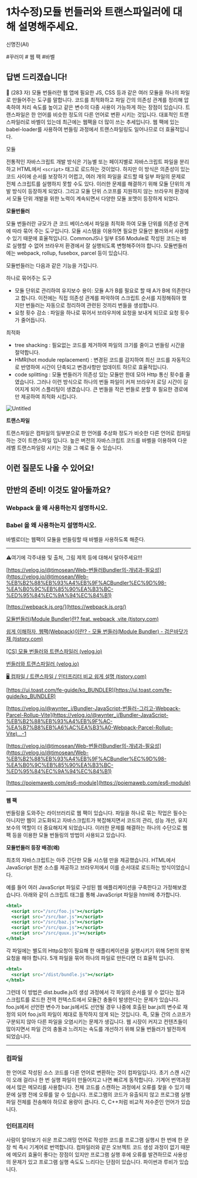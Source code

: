 # 1차수정)모듈 번들러와 트랜스파일러에 대해 설명해주세요.

신명진(AI)

#꾸러미 # 웹 팩 #바벨

## **답변 드리겠습니다!**

<aside>
📌 (283 자)
모듈 번들러란 웹 앱에 필요한 JS, CSS 등과 같은 여러 모듈을 하나의 파일로 만들어주는 도구를 말합니다. 코드를 최적화하고 파일 간의 의존성 관계를 정리해 압축하여 처리 속도를 높이고 같은 변수의 다중 사용이 가능하게 하는 장점이 있습니다. 트랜스파일은 한 언어를 비슷한 정도의 다른 언어로 변환 시키는 것입니다. 대표적인 트랜스파일러로 바벨이 있는데 최근에는 웹팩을 더 많이 쓰는 추세입니다. 웹 팩에 있는 babel-loader를 사용하여 번들링 과정에서 트랜스파일링도 일어나므로 더 효율적입니다.

</aside>

모듈

전통적인 자바스크립트 개발 방식은 기능별 또는 페이지별로 자바스크립트 파일을 분리하고 HTML에서 `<script>` 태그로 로드하는 것이었다. 하지만 이 방식은 의존성이 있는 코드 사이에 순서를 보장하기 어렵고, 여러 개의 파일을 로드할 때 일부 파일의 문제로 전체 스크립트를 실행하지 못할 수도 있다. 이러한 문제를 해결하기 위해 모듈 단위의 개발 방식이 등장하게 되었다. 그리고 모듈 단위 스코프를 지원하지 않는 브라우저 환경에서 모듈 단위 개발을 위한 노력이 계속되면서 다양한 모듈 포맷이 등장하게 되었다.

**모듈번들러**

  모듈 번들러란 규모가 큰 코드 베이스에서 파일을 최적화 하여 모듈 단위를 의존성 관계에 따라 묶어 주는 도구입니다. 모듈 시스템을 이용하면 필요한 모듈만 불러와서 사용할 수 있기 때문에 효율적입니다. CommonJS나 일부 ES6 Module로 작성된 코드는 바로 실행할 수 없어 브라우저 환경에서 잘 실행되도록 변형해주어야 합니다. 모듈번들러에는 webpack, rollup, fusebox, parcel 등이 있습니다.
  

  모듈번들러는 다음과 같은 기능을 가집니다.

하나로 묶어주는 도구
- 모듈 단위로 관리하여 유지보수 용이: 모듈 A가 B를 필요로 할 때 A가 B에 의존한다고 합니다. 이전에는 직접 의존성 관계를 파악하여 스크립트 순서를 지정해줘야 했지만 번들러는 자동으로 정리하여 관련된 것끼리 번들을 생성합니다.   
- 요청 횟수 감소 : 파일을 하나로 묶어서 브라우저에 요청을 보내게 되므로 요청 횟수가 줄어듭니다.

최적화
- tree shacking : 필요없는 코드를 제거하여 파일의 크기를 줄이고 번들링 시간을 절약합니다.
- HMR(hot module replacement) : 변경된 코드를 감지하여 최신 코드를 자동적으로 반영하여 시간이 단축되고 변경사항만 업데이트 하므로 효율적입니다.
- code splitting : 모듈 번들러가 의존성 있는 모듈만 한데 모아 Http 통신 횟수를 줄였습니다. 그러나 이런 방식으로 하나의 번들 파일이 커져 브라우저 로딩 시간이 길어지게 되어 스플리팅이 생겼습니다. 큰 번들을 작은 번들로 분할 후 필요한 경로에만 제공하여 최적화 시킵니다.

![Untitled](Untitled%2053.png)

**트랜스파일**

트랜스파일은 컴파일의 일부분으로 한 언어를 추상화 정도가 비슷한 다른 언어로 컴파일 하는 것이 트랜스파일 입니다. 높은 버전의 자바스크립트 코드를 바벨을 이용하여 다운 레벨 트랜스파일링 시키는 것을 그 예로 들 수 있습니다.

## **이런 질문도 나올 수 있어요!**

### 

## **만반의 준비! 이것도 알아둘까요?**

### 

### Webpack 을 왜 사용하는지 설명하시오.

### Babel 을 왜 사용하는지 설명하시오.

바벨로더는 웹팩이 모듈을 번들링할 때  바벨을 사용하도록 해준다.

---

⚠️여기에 각주내용 및 출처, 그림 제목 등에 대해서 달아주세요!!!

[https://velog.io/@timosean/Web-번들러Bundler의-개념과-필요성](https://velog.io/@timosean/Web-%EB%B2%88%EB%93%A4%EB%9F%ACBundler%EC%9D%98-%EA%B0%9C%EB%85%90%EA%B3%BC-%ED%95%84%EC%9A%94%EC%84%B1)

[https://webpack.js.org/](https://webpack.js.org/)

[모듈번들러(Module Bundler)란? feat. webpack ,vite (tistory.com)](https://saemaul-dev.tistory.com/11)

[쉽게 이해하자, 웹팩(Webpack)이란? - 모듈 번들러(Module Bundler) - 검은바닷가재 (tistory.com)](https://blacklobster.tistory.com/16)

[[CS] 모듈 번들러와 트랜스파일러 (velog.io)](https://velog.io/@hameee/CS-%EB%AA%A8%EB%93%88-%EB%B2%88%EB%93%A4%EB%9F%AC%EC%99%80-%ED%8A%B8%EB%9E%9C%EC%8A%A4%ED%8C%8C%EC%9D%BC%EB%9F%AC)

[번들러와 트랜스파일러 (velog.io)](https://velog.io/@beberiche/%EB%B2%88%EB%93%A4%EB%9F%AC%EC%99%80-%ED%8A%B8%EB%9E%9C%EC%8A%A4%ED%8C%8C%EC%9D%BC%EB%9F%AC%EC%97%90-%EB%8C%80%ED%95%B4-%EB%A7%90%EC%94%80%ED%95%B4%EC%A3%BC%EC%84%B8%EC%9A%94)

[🖥️ 컴파일 / 트랜스파일 / 인터프리터 비교 쉽게 설명 (tistory.com)](https://inpa.tistory.com/entry/CS-%F0%9F%96%A5%EF%B8%8F-%EC%BB%B4%ED%8C%8C%EC%9D%BC-%ED%8A%B8%EB%9E%9C%EC%8A%A4%ED%8C%8C%EC%9D%BC-%EC%9D%B8%ED%84%B0%ED%94%84%EB%A6%AC%ED%84%B0-%EB%B9%84%EA%B5%90-%EC%89%BD%EA%B2%8C-%EC%84%A4%EB%AA%85)

[https://ui.toast.com/fe-guide/ko_BUNDLER](https://ui.toast.com/fe-guide/ko_BUNDLER)

[https://velog.io/@wynter_j/Bundler-JavaScript-번들러-그리고-Webpack-Parcel-Rollup-Vite](https://velog.io/@wynter_j/Bundler-JavaScript-%EB%B2%88%EB%93%A4%EB%9F%AC-%EA%B7%B8%EB%A6%AC%EA%B3%A0-Webpack-Parcel-Rollup-Vite)...-1

[https://velog.io/@timosean/Web-번들러Bundler의-개념과-필요성](https://velog.io/@timosean/Web-%EB%B2%88%EB%93%A4%EB%9F%ACBundler%EC%9D%98-%EA%B0%9C%EB%85%90%EA%B3%BC-%ED%95%84%EC%9A%94%EC%84%B1)

[https://poiemaweb.com/es6-module](https://poiemaweb.com/es6-module)

---

 **웹 팩**

번들링을 도와주는 라이브러리로 웹 팩이 있습니다. 파일을 하나로 묶는 작업은 필수는 아니지만 웹이 고도화되고 자바스크립트가 복잡해지면서 코드의 관리, 성능 개선, 유지 보수의 역할이 더 중요해지게 되었습니다. 이러한 문제를 해결하는 하나의 수단으로 웹 팩 등을 이용한 모듈 번들링의 방법이 사용되고 있습니다.

**모듈번들러 등장 배경(왜)**

최초의 자바스크립트는 아주 간단한 모듈 시스템 만을 제공했습니다. HTML에서 JavaScript 원본 소스를 제공하고 브라우저에서 이를 순서대로 로드하는 방식이었습니다.

예를 들어 여러 JavaScript 파일로 구성된 웹 애플리케이션을 구축한다고 가정해보겠습니다. 아래와 같이 스크립트 태그를 통해 JavaScript 파일을 html에 추가합니다.

```jsx
<html>
  <script src="/src/foo.js"></script>
  <script src="/src/bar.js"></script>
  <script src="/src/baz.js"></script>
  <script src="/src/qux.js"></script>
  <script src="/src/quux.js"></script>
</html>
```

각 파일에는 별도의 Http요청이 필요해 한 애플리케이션을 실행시키기 위해 5번의 왕복 요청을 해야 합니다. 5개 파일을 묶어 하나의 파일로 만든다면 더 효율적 입니다.

```jsx
<html>
  <script src="/dist/bundle.js"></script>
</html>
```

그런데 이 방법은 dist.budle.js의 생성 과정에서 각 파일의 순서를 알 수 없다는 점과 스크립트를 로드한 전역 컨텍스트에서 모듈간 충돌이 발생한다는 문제가 있습니다. foo.js에서 선언한 변수가 bar.js에서도 선언될 경우 나중에 호출된 bar.js의 변수로 재정의 되어 foo.js의 파일이 제대로 동작하지 않게 되는 것입니다. 즉, 모듈 간의 스코프가 구분되지 않아 다른 파일을 오염시키는 문제가 생깁니다. 웹 시장이 커지고 컨텐츠들이 많아지면서 파일 간의 충돌과 느려지는 속도를 개선하기 위해 모듈 번들러가 발전하게 되었습니다.

---

### 컴파일

한 언어로 작성된 소스 코드를 다른 언어로 변환하는 것이 컴파일입니다. 초기 스캔 시간이 오래 걸리나 한 번 실행 파일이 만들어지고 나면 빠르게 동작합니다. 기계어 번역과정에서 많은 메모리를 사용합니다. 전체 코드를 스캔하는 과정에서 오류를 찾을 수 있기 때문에 실행 전에 오류를 알 수 있습니다. 프로그램의 코드가 유출되지 않고 프로그램 실행 파일 전체를 전송해야 하므로 용량이 큽니다. C, C++처럼 비교적 저수준인 언어가 있습니다.

### 인터프리터

사람이 알아보기 쉬운 프로그래밍 언어로 작성한 코드를 프로그램 실행시 한 번에 한 문장 씩 즉시 기계어로 번역합니다. 컴파일러와 같은 오브젝트 코드 생성 과정이 없기 때문에 메모리 효율이 좋다는 장점이 있지만 프로그램 실행 후에 오류를 발견하므로 사용성의 문제가 있고 프로그램 실행 속도도 느리다는 단점이 있습니다. 파이썬과 루비가 있습니다.